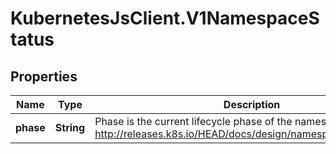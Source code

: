 # KubernetesJsClient.V1NamespaceStatus

## Properties
Name | Type | Description | Notes
------------ | ------------- | ------------- | -------------
**phase** | **String** | Phase is the current lifecycle phase of the namespace. More info: http://releases.k8s.io/HEAD/docs/design/namespaces.md#phases | [optional] 



